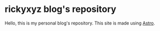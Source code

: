 # rickyxyz blog's repository

Hello, this is my personal blog's repository.
This site is made using [Astro](https://astro.build/).
